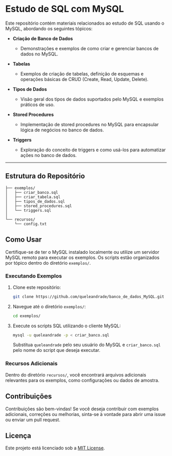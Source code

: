 # Estudo de SQL com MySQL

Este repositório contém materiais relacionados ao estudo de SQL usando o MySQL, abordando os seguintes tópicos:

- **Criação de Banco de Dados**
  - Demonstrações e exemplos de como criar e gerenciar bancos de dados no MySQL.

- **Tabelas**
  - Exemplos de criação de tabelas, definição de esquemas e operações básicas de CRUD (Create, Read, Update, Delete).

- **Tipos de Dados**
  - Visão geral dos tipos de dados suportados pelo MySQL e exemplos práticos de uso.

- **Stored Procedures**
  - Implementação de stored procedures no MySQL para encapsular lógica de negócios no banco de dados.

- **Triggers**
  - Exploração do conceito de triggers e como usá-los para automatizar ações no banco de dados.

---

## Estrutura do Repositório

```
├── exemplos/
│   ├── criar_banco.sql
│   ├── criar_tabela.sql
│   ├── tipos_de_dados.sql
│   ├── stored_procedures.sql
│   └── triggers.sql
│
└── recursos/
    └── config.txt
```

## Como Usar

Certifique-se de ter o MySQL instalado localmente ou utilize um servidor MySQL remoto para executar os exemplos. Os scripts estão organizados por tópico dentro do diretório `exemplos/`.

### Executando Exemplos

1. Clone este repositório:
   ```bash
   git clone https://github.com/queleandrade/banco_de_dados_MySQL.git
   ```

2. Navegue até o diretório `exemplos/`:
   ```bash
   cd exemplos/
   ```

3. Execute os scripts SQL utilizando o cliente MySQL:
   ```bash
   mysql -u queleandrade -p < criar_banco.sql
   ```

   Substitua `queleandrade` pelo seu usuário do MySQL e `criar_banco.sql` pelo nome do script que deseja executar.

### Recursos Adicionais

Dentro do diretório `recursos/`, você encontrará arquivos adicionais relevantes para os exemplos, como configurações ou dados de amostra.

## Contribuições

Contribuições são bem-vindas! Se você deseja contribuir com exemplos adicionais, correções ou melhorias, sinta-se à vontade para abrir uma issue ou enviar um pull request.

## Licença

Este projeto está licenciado sob a [MIT License](LICENSE).

